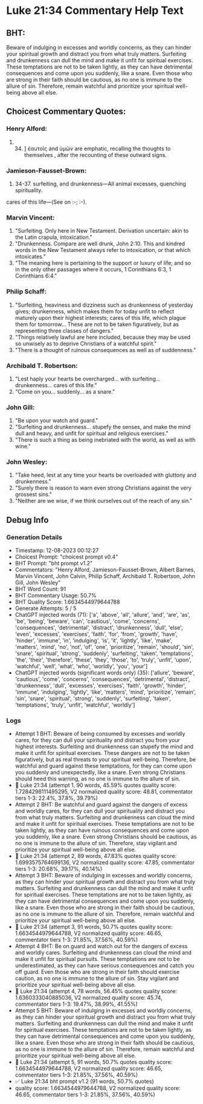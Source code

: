 # Luke 21:34 Commentary Help Text

## BHT:
Beware of indulging in excesses and worldly concerns, as they can hinder your spiritual growth and distract you from what truly matters. Surfeiting and drunkenness can dull the mind and make it unfit for spiritual exercises. These temptations are not to be taken lightly, as they can have detrimental consequences and come upon you suddenly, like a snare. Even those who are strong in their faith should be cautious, as no one is immune to the allure of sin. Therefore, remain watchful and prioritize your spiritual well-being above all else.

## Choicest Commentary Quotes:
### Henry Alford:
1.  34. ] ἑαυτοῖς and ὑμῶν are emphatic, recalling the thoughts to themselves , after the recounting of these outward signs.


### Jamieson-Fausset-Brown:
1. 34-37. surfeiting, and
	drunkenness—All animal excesses, quenching spirituality. 
	
cares of this life—(See
	on :-; :-).


### Marvin Vincent:
1. "Surfeiting. Only here in New Testament. Derivation uncertain: akin to the Latin crapula, intoxication."
2. "Drunkenness. Compare are well drunk, John 2:10. This and kindred words in the New Testament always refer to intoxication, or that which intoxicates."
3. "The meaning here is pertaining to the support or luxury of life; and so in the only other passages where it occurs, 1 Corinthians 6:3, 1 Corinthians 6:4."

### Philip Schaff:
1. "Surfeiting, heaviness and dizziness such as drunkenness of yesterday gives; drunkenness, which makes them for today unfit to reflect maturely upon their highest interests; cares of this life, which plague them for tomorrow... These are not to be taken figuratively, but as representing three classes of dangers." 
2. "Things relatively lawful are here included, because they may be used so unwisely as to deprive Christians of a watchful spirit."
3. "There is a thought of ruinous consequences as well as of suddenness."

### Archibald T. Robertson:
1. "Lest haply your hearts be overcharged... with surfeiting... drunkenness... cares of this life." 
2. "Come on you... suddenly... as a snare."

### John Gill:
1. "Be upon your watch and guard."
2. "Surfeiting and drunkenness... stupefy the senses, and make the mind dull and heavy, and unfit for spiritual and religious exercises."
3. "There is such a thing as being inebriated with the world, as well as with wine."

### John Wesley:
1. "Take heed, lest at any time your hearts be overloaded with gluttony and drunkenness." 
2. "Surely there is reason to warn even strong Christians against the very grossest sins."
3. "Neither are we wise, if we think ourselves out of the reach of any sin."


## Debug Info
### Generation Details
- Timestamp: 12-08-2023 00:12:27
- Choicest Prompt: "choicest prompt v0.4"
- BHT Prompt: "bht prompt v1.2"
- Commentators: "Henry Alford, Jamieson-Fausset-Brown, Albert Barnes, Marvin Vincent, John Calvin, Philip Schaff, Archibald T. Robertson, John Gill, John Wesley"
- BHT Word Count: 91
- BHT Commentary Usage: 50.7%
- BHT Quality Score: 1.6634544979644788
- Generate Attempts: 5 / 5
- ChatGPT injected words (71):
	['a', 'above', 'all', 'allure', 'and', 'are', 'as', 'be', 'being', 'beware', 'can', 'cautious', 'come', 'concerns', 'consequences', 'detrimental', 'distract', 'drunkenness', 'dull', 'else', 'even', 'excesses', 'exercises', 'faith', 'for', 'from', 'growth', 'have', 'hinder', 'immune', 'in', 'indulging', 'is', 'it', 'lightly', 'like', 'make', 'matters', 'mind', 'no', 'not', 'of', 'one', 'prioritize', 'remain', 'should', 'sin', 'snare', 'spiritual', 'strong', 'suddenly', 'surfeiting', 'taken', 'temptations', 'the', 'their', 'therefore', 'these', 'they', 'those', 'to', 'truly', 'unfit', 'upon', 'watchful', 'well', 'what', 'who', 'worldly', 'you', 'your']
- ChatGPT injected words (significant words only) (35):
	['allure', 'beware', 'cautious', 'come', 'concerns', 'consequences', 'detrimental', 'distract', 'drunkenness', 'dull', 'excesses', 'exercises', 'faith', 'growth', 'hinder', 'immune', 'indulging', 'lightly', 'like', 'matters', 'mind', 'prioritize', 'remain', 'sin', 'snare', 'spiritual', 'strong', 'suddenly', 'surfeiting', 'taken', 'temptations', 'truly', 'unfit', 'watchful', 'worldly']

### Logs
- Attempt 1 BHT: Beware of being consumed by excesses and worldly cares, for they can dull your spirituality and distract you from your highest interests. Surfeiting and drunkenness can stupefy the mind and make it unfit for spiritual exercises. These dangers are not to be taken figuratively, but as real threats to your spiritual well-being. Therefore, be watchful and guard against these temptations, for they can come upon you suddenly and unexpectedly, like a snare. Even strong Christians should heed this warning, as no one is immune to the allure of sin.
- 🔄 Luke 21:34 (attempt 1, 90 words, 45.59% quotes quality score: 1.7284298111495295, V2 normalized quality score: 48.81, commentator tiers 1-3: 22.4%, 37.8%, 39.79%)
- Attempt 2 BHT: Be watchful and guard against the dangers of excess and worldly cares, for they can dull your spirituality and distract you from what truly matters. Surfeiting and drunkenness can cloud the mind and make it unfit for spiritual exercises. These temptations are not to be taken lightly, as they can have ruinous consequences and come upon you suddenly, like a snare. Even strong Christians should be cautious, as no one is immune to the allure of sin. Therefore, stay vigilant and prioritize your spiritual well-being above all else.
- 🔄 Luke 21:34 (attempt 2, 89 words, 47.83% quotes quality score: 1.6993575764699136, V2 normalized quality score: 47.85, commentator tiers 1-3: 20.68%, 39.17%, 40.14%)
- Attempt 3 BHT: Beware of indulging in excesses and worldly concerns, as they can hinder your spiritual growth and distract you from what truly matters. Surfeiting and drunkenness can dull the mind and make it unfit for spiritual exercises. These temptations are not to be taken lightly, as they can have detrimental consequences and come upon you suddenly, like a snare. Even those who are strong in their faith should be cautious, as no one is immune to the allure of sin. Therefore, remain watchful and prioritize your spiritual well-being above all else.
- 🔄 Luke 21:34 (attempt 3, 91 words, 50.7% quotes quality score: 1.6634544979644788, V2 normalized quality score: 46.65, commentator tiers 1-3: 21.85%, 37.56%, 40.59%)
- Attempt 4 BHT: Be on guard and watch out for the dangers of excess and worldly cares. Surfeiting and drunkenness can cloud the mind and make it unfit for spiritual pursuits. These temptations are not to be underestimated, as they can have serious consequences and catch you off guard. Even those who are strong in their faith should exercise caution, as no one is immune to the allure of sin. Stay vigilant and prioritize your spiritual well-being above all else.
- 🔄 Luke 21:34 (attempt 4, 78 words, 56.45% quotes quality score: 1.6360333040885036, V2 normalized quality score: 45.74, commentator tiers 1-3: 19.47%, 38.99%, 41.55%)
- Attempt 5 BHT: Beware of indulging in excesses and worldly concerns, as they can hinder your spiritual growth and distract you from what truly matters. Surfeiting and drunkenness can dull the mind and make it unfit for spiritual exercises. These temptations are not to be taken lightly, as they can have detrimental consequences and come upon you suddenly, like a snare. Even those who are strong in their faith should be cautious, as no one is immune to the allure of sin. Therefore, remain watchful and prioritize your spiritual well-being above all else.
- 🔄 Luke 21:34 (attempt 5, 91 words, 50.7% quotes quality score: 1.6634544979644788, V2 normalized quality score: 46.65, commentator tiers 1-3: 21.85%, 37.56%, 40.59%)
- ✅ Luke 21:34 bht prompt v1.2 (91 words, 50.7% quotes)
- quality score: 1.6634544979644788, V2 normalized quality score: 46.65, commentator tiers 1-3: 21.85%, 37.56%, 40.59%)
